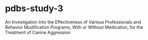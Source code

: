 # pdbs-study-3
An Investigation Into the Effectiveness of Various Professionals and Behavior Modification Programs, With or Without Medication, for the Treatment of Canine Aggression
